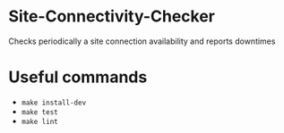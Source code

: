 # Site-Connectivity-Checker
Checks periodically a site connection availability and reports downtimes

# Useful commands
- `make install-dev`
- `make test`
- `make lint`
